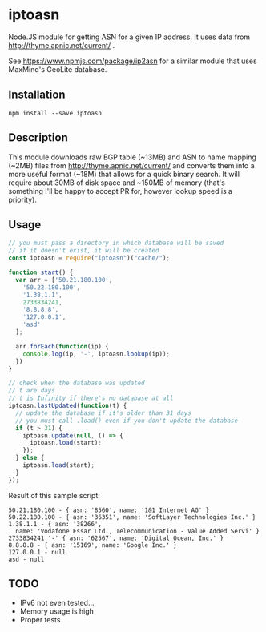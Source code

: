 # iptoasn

Node.JS module for getting ASN for a given IP address. It uses data from
http://thyme.apnic.net/current/ .

See https://www.npmjs.com/package/ip2asn for a similar module that uses
MaxMind's GeoLite database.

## Installation

`npm install --save iptoasn`

## Description

This module downloads raw BGP table (~13MB) and ASN to name mapping (~2MB)
files from http://thyme.apnic.net/current/ and converts them into a more useful
format (~18M) that allows for a quick binary search. It will require about
30MB of disk space and ~150MB of memory (that's something I'll be happy to
accept PR for, however lookup speed is a priority).

## Usage

```javascript
// you must pass a directory in which database will be saved
// if it doesn't exist, it will be created
const iptoasn = require("iptoasn")("cache/");

function start() {
  var arr = ['50.21.180.100',
    '50.22.180.100',
    '1.38.1.1',
    2733834241,
    '8.8.8.8',
    '127.0.0.1',
    'asd'
  ];

  arr.forEach(function(ip) {
    console.log(ip, '-', iptoasn.lookup(ip));
  })
}

// check when the database was updated
// t are days
// t is Infinity if there's no database at all
iptoasn.lastUpdated(function(t) {
  // update the database if it's older than 31 days
  // you must call .load() even if you don't update the database
  if (t > 31) {
    iptoasn.update(null, () => {
      iptoasn.load(start);
    });
  } else {
    iptoasn.load(start);
  }
});
```

Result of this sample script:

```
50.21.180.100 - { asn: '8560', name: '1&1 Internet AG' }
50.22.180.100 - { asn: '36351', name: 'SoftLayer Technologies Inc.' }
1.38.1.1 - { asn: '38266',
  name: 'Vodafone Essar Ltd., Telecommunication - Value Added Servi' }
2733834241 '-' { asn: '62567', name: 'Digital Ocean, Inc.' }
8.8.8.8 - { asn: '15169', name: 'Google Inc.' }
127.0.0.1 - null
asd - null
```

## TODO

* IPv6 not even tested...
* Memory usage is high
* Proper tests

